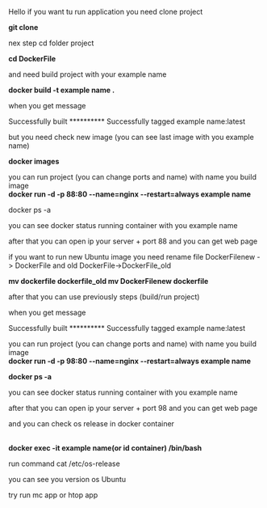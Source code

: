 Hello if you want tu run application you need clone project


<b>git clone </b>

nex step cd folder project


<b>cd DockerFile</b>

and need build project with your example name 


<b>docker build -t example name .</b>



when you get message 

Successfully built **********
Successfully tagged example name:latest

but you need check new image (you can see last image with you example name)

<b>docker images</b>

you can run project (you can change ports and name) with name you build image
<br><b>docker run -d -p 88:80  --name=nginx --restart=always  example name</b>

docker ps -a


you can see docker status running container with you example name

after that you can open ip your server + port 88 and you can get web page 

if you want to run new Ubuntu image you need rename file DockerFilenew -> DockerFile
and old DockerFile->DockerFile_old

<b>
mv dockerfile dockerfile_old
mv DockerFilenew dockerfile

</b>

after that you can use previously steps (build/run project)

when you get message

Successfully built **********
Successfully tagged example name:latest


you can run project (you can change ports and name) with name you build image
<br><b>docker run -d -p 98:80  --name=nginx --restart=always  example name</b>

<b>docker ps -a</b>


you can see docker status running container with you example name

after that you can open ip your server + port 98 and you can get web page 

and you can check os release in docker container 

<br><b>docker exec -it example name(or id container) /bin/bash</b>

run command 
cat /etc/os-release

you can see you version os Ubuntu

try run mc app or htop app 
